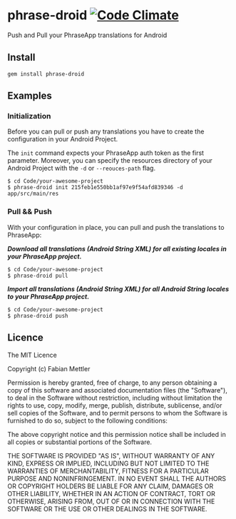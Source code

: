 # phrase-droid [![Code Climate](https://codeclimate.com/github/maveonair/phrase-droid.png)](https://codeclimate.com/github/maveonair/phrase-droid)

Push and Pull your PhraseApp translations for Android

## Install
```
gem install phrase-droid
```

## Examples
### Initialization
Before you can pull or push any translations you have to create the configuration in your Android Project.

The ```init``` command expects your PhraseApp auth token as the first parameter. Moreover, you can specify the resources directory of your Android Project with the ```-d``` or ```--reouces-path``` flag.

```
$ cd Code/your-awesome-project
$ phrase-droid init 215feb1e550bb1af97e9f54afd839346 -d app/src/main/res
```

### Pull && Push
With your configuration in place, you can pull and push the translations to PhraseApp:

___Download all translations (Android String XML) for all existing locales in your PhraseApp project.___
```
$ cd Code/your-awesome-project
$ phrase-droid pull
```

___Import all translations (Android String XML) for all Android String locales to your PhraseApp project.___
```
$ cd Code/your-awesome-project
$ phrase-droid push
```

## Licence
The MIT Licence

Copyright (c) Fabian Mettler

Permission is hereby granted, free of charge, to any person obtaining a copy of this software and associated documentation files (the "Software"), to deal in the Software without restriction, including without limitation the rights to use, copy, modify, merge, publish, distribute, sublicense, and/or sell copies of the Software, and to permit persons to whom the Software is furnished to do so, subject to the following conditions:

The above copyright notice and this permission notice shall be included in all copies or substantial portions of the Software.

THE SOFTWARE IS PROVIDED "AS IS", WITHOUT WARRANTY OF ANY KIND, EXPRESS OR IMPLIED, INCLUDING BUT NOT LIMITED TO THE WARRANTIES OF MERCHANTABILITY, FITNESS FOR A PARTICULAR PURPOSE AND NONINFRINGEMENT. IN NO EVENT SHALL THE AUTHORS OR COPYRIGHT HOLDERS BE LIABLE FOR ANY CLAIM, DAMAGES OR OTHER LIABILITY, WHETHER IN AN ACTION OF CONTRACT, TORT OR OTHERWISE, ARISING FROM, OUT OF OR IN CONNECTION WITH THE SOFTWARE OR THE USE OR OTHER DEALINGS IN THE SOFTWARE.
